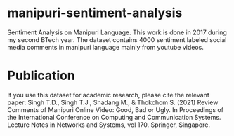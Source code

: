 # manipuri-sentiment-analysis
Sentiment Analysis on Manipuri Language. 
This work is done in 2017 during my second BTech year. 
The dataset contains 4000 sentiment labeled social media comments in manipuri language mainly from youtube videos.

# Publication
If you use this dataset for academic research, please cite the relevant paper:
Singh T.D., Singh T.J., Shadang M., & Thokchom S. (2021) Review Comments of Manipuri Online Video: Good, Bad or Ugly. In Proceedings of the International Conference on Computing and Communication Systems. Lecture Notes in Networks and Systems, vol 170. Springer, Singapore.
